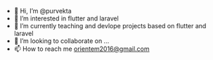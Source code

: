 - 👋 Hi, I’m @purvekta
- 👀 I’m interested in flutter and laravel
- 🌱 I’m currently teaching and devlope projects based on flutter and laravel
- 💞️ I’m looking to collaborate on ...
- 📫 How to reach me orientem2016@gmail.com
<!---
purvekta/purvekta is a ✨ special ✨ repository because its `README.md` (this file) appears on your GitHub profile.
You can click the Preview link to take a look at your changes.
--->
